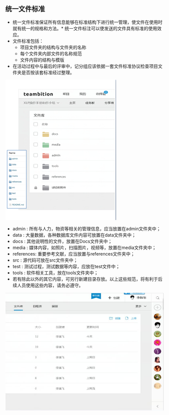 ## 统一文件标准

* 统一文件标准保证所有信息能够在标准结构下进行统一管理，使文件在使用时就有统一的规格和方法。* 统一文件标注可以使发送的文件具有标准的使用效应。
* 文件标准包括：
	* 项目文件夹的结构与文件夹的名称
	* 每个文件夹内部文件的名称规范
	* 文件内容的结构与模版
* 在活动过程中与最后的评审中，记分组应该依据一套文件标准协议检查项目文件夹是否按该套标准经过整理。   

![0](../assets/challenger_preparation/unified_file_standard/00.jpg) 

* admin : 所有与人力，物资等相关的管理信息，应当放置在admin文件夹中；
* data : 大量数据，各种数据库文件内容可放置在data文件夹中；
* docs : 其他说明性的文件，放置在Docs文件夹中；
* media : 媒体内容，如照片，扫描图片，视频等，放置在media文件夹中；
* references: 重要参考文献，应当放置与references文件夹中；
* src : 源代码可放在src文件夹中；
* test : 测试过程，测试数据等内容，应放在test文件中；
* tools : 软件相关工具，放在tools文件夹中；
* 若有除此以外的其它内容，可另行新建目录存放。以上这些规范，将有利于后续人员使用这些内容，请务必遵守。


![0](../assets/challenger_preparation/unified_file_standard/01.jpg)